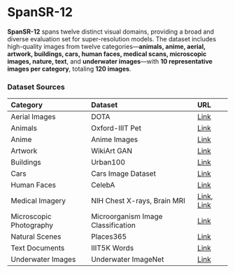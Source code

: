 # SpanSR-12

**SpanSR-12** spans twelve distinct visual domains, providing a broad and diverse evaluation set for super-resolution models. The dataset includes high-quality images from twelve categories—**animals, anime, aerial, artwork, buildings, cars, human faces, medical scans, microscopic images, nature, text**, and **underwater images**—with **10 representative images per category**, totaling **120 images**.

### Dataset Sources

| **Category**             | **Dataset**                         | **URL**                                                                                                                                                          |
|:---------------------- |:--------------------------------- |:--------------------------------------------------------------------------------------------------------------------------------------------------------------- |
| Aerial Images           | DOTA                               | [Link](https://www.kaggle.com/datasets/chandlertimm/dota-data)                                                                                                   |
| Animals                 | Oxford-IIIT Pet                    | [Link](https://www.kaggle.com/datasets/tanlikesmath/the-oxfordiiit-pet-dataset)                                                                                  |
| Anime                   | Anime Images                       | [Link](https://www.kaggle.com/datasets/diraizel/anime-images-dataset)                                                                                            |
| Artwork                 | WikiArt GAN                        | [Link](https://www.kaggle.com/datasets/prasoonkottarathil/wikiart-gan)                                                                                           |
| Buildings               | Urban100                           | [Link](https://www.kaggle.com/datasets/harshraone/urban100)                                                                                                      |
| Cars                    | Cars Image Dataset                 | [Link](https://www.kaggle.com/datasets/kshitij192/cars-image-dataset)                                                                                            |
| Human Faces             | CelebA                             | [Link](https://www.kaggle.com/datasets/jessicali9530/celeba-dataset)                                                                                             |
| Medical Imagery         | NIH Chest X-rays, Brain MRI        | [Link](https://www.kaggle.com/datasets/nih-chest-xrays/sample/data), [Link](https://www.kaggle.com/datasets/navoneel/brain-mri-images-for-brain-tumor-detection) |
| Microscopic Photography | Microorganism Image Classification | [Link](https://www.kaggle.com/datasets/mdwaquarazam/microorganism-image-classification)                                                                          |
| Natural Scenes          | Places365                          | [Link](https://www.kaggle.com/datasets/pankajkumar2002/places365)                                                                                                |
| Text Documents          | IIIT5K Words                       | [Link](https://www.kaggle.com/datasets/prathmeshzade/iiit5k-words)                                                                                               |
| Underwater Images       | Underwater ImageNet                | [Link](https://www.kaggle.com/datasets/karimraoufmostafa/underwater-imagenet-dataset)                                                                            |
